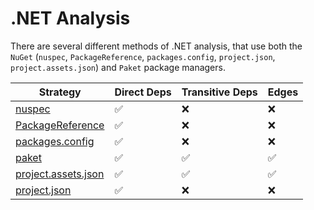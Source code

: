 # .NET Analysis

There are several different methods of .NET analysis, that use both the `NuGet` (`nuspec`, `PackageReference`, `packages.config`, `project.json`, `project.assets.json`) and `Paket` package managers.

| Strategy                                 | Direct Deps | Transitive Deps | Edges |
| ---------------------------------------- | ----------- | --------- | ----- |
| [nuspec](nuspec.md)                         | ✅          | ❌        | ❌    |
| [PackageReference](packagereference.md)     | ✅          | ❌        | ❌    |
| [packages.config](packagesconfig.md)        | ✅          | ❌        | ❌    |
| [paket](paket.md)                           | ✅          | ✅        | ✅    |
| [project.assets.json](projectassetsjson.md) | ✅          | ✅        | ✅    |
| [project.json](projectjson.md)              | ✅          | ❌        | ❌    |